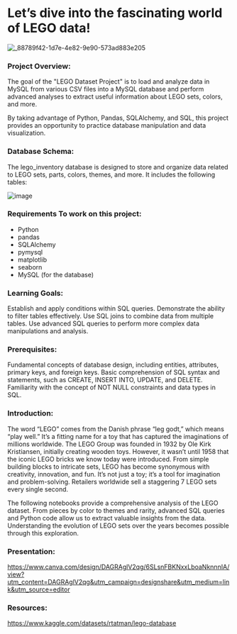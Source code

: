 # Let’s dive into the fascinating world of LEGO data!

![_88789f42-1d7e-4e82-9e90-573ad883e205](https://github.com/user-attachments/assets/b1924eb7-19c3-442e-bb9b-94494ce808a1)

### **Project Overview:**

The goal of the "LEGO Dataset Project" is to load and analyze data in MySQL from various CSV files into a MySQL database and perform advanced analyses to extract useful information about LEGO sets, colors, and more. 

By taking advantage of Python, Pandas, SQLAlchemy, and SQL, this project provides an opportunity to practice database manipulation and data visualization.

### **Database Schema:**
The lego_inventory database is designed to store and organize data related to LEGO sets, parts, colors, themes, and more. It includes the following tables:

![image](https://github.com/user-attachments/assets/46254a5a-c9bd-406e-81d1-91449015787f)

### **Requirements To work on this project:**

- Python
- pandas
- SQLAlchemy
- pymysql
- matplotlib
- seaborn
- MySQL (for the database)

### **Learning Goals:** 

Establish and apply conditions within SQL queries.
Demonstrate the ability to filter tables effectively.
Use SQL joins to combine data from multiple tables.
Use advanced SQL queries to perform more complex data manipulations and analysis.


### **Prerequisites:**

Fundamental concepts of database design, including entities, attributes, primary keys, and foreign keys.
Basic comprehension of SQL syntax and statements, such as CREATE, INSERT INTO, UPDATE, and DELETE.
Familiarity with the concept of NOT NULL constraints and data types in SQL.


### **Introduction:**

The word “LEGO” comes from the Danish phrase “leg godt,” which means “play well.” It’s a fitting name for a toy that has captured the imaginations of millions worldwide.
The LEGO Group was founded in 1932 by Ole Kirk Kristiansen, initially creating wooden toys. However, it wasn’t until 1958 that the iconic LEGO bricks we know today were introduced.
From simple building blocks to intricate sets, LEGO has become synonymous with creativity, innovation, and fun. It’s not just a toy; it’s a tool for imagination and problem-solving.
Retailers worldwide sell a staggering 7 LEGO sets every single second. 

The following notebooks provide a comprehensive analysis of the LEGO dataset. From pieces by color to themes and rarity, advanced SQL queries and Python code allow us to extract valuable insights from the data. Understanding the evolution of LEGO sets over the years becomes possible through this exploration.

### **Presentation:**
https://www.canva.com/design/DAGRAglV2qg/6SLsnFBKNxxLboaNknnnIA/view?utm_content=DAGRAglV2qg&utm_campaign=designshare&utm_medium=link&utm_source=editor

### **Resources:**
https://www.kaggle.com/datasets/rtatman/lego-database
